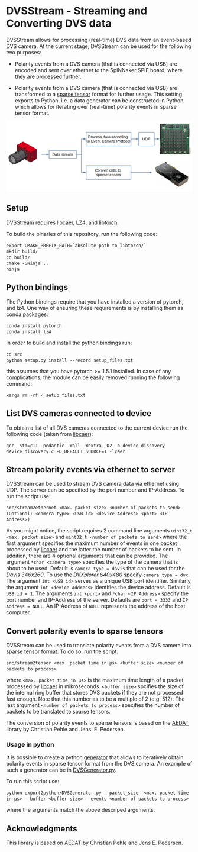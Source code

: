 # DVSStream - Streaming and Converting DVS data

DVSStream allows for processing (real-time) DVS data from an event-based DVS camera. At the current stage, DVSStream can be used for the following two purposes: 

- Polarity events from a DVS camera (that is connected via USB) are encoded and sent over ethernet to the SpiNNaker SPIF board, where they are [processed further](https://github.com/SpiNNakerManchester/spif). 

- Polarity events from a DVS camera (that is connected via USB) are transformed to a [sparse tensor](https://pytorch.org/docs/stable/sparse.html) format for further usage. This setting exports to Python, i.e. a data generator can be constructed in Python which allows for iterating over (real-time) polarity events in sparse tensor format. 

![Peripheral input device](imgs/schematical_overview.png)

## Setup

DVSStream requires [libcaer](https://github.com/inivation/libcaer), [LZ4](https://lz4.github.io/lz4/), and [libtorch](https://pytorch.org/cppdocs/installing.html).

To build the binaries of this repository, run the following code:
```
export CMAKE_PREFIX_PATH=`absolute path to libtorch/`
mkdir build/
cd build/
cmake -GNinja ..
ninja
```

## Python bindings

The Python bindings require that you have installed a version of pytorch, and lz4. One
way of ensuring these requirements is by installing them as conda packages:
```shell
conda install pytorch
conda install lz4
```

In order to build and install the python bindings run:
```
cd src
python setup.py install --record setup_files.txt
```
this assumes that you have pytorch >= 1.5.1 installed. In case of any complications, the module can be easily removed running the following command:
```
xargs rm -rf < setup_files.txt
```

## List DVS cameras connected to device
To obtain a list of all DVS cameras connected to the current device run the following code (taken from [libcaer](https://github.com/inivation/libcaer)):
```
gcc -std=c11 -pedantic -Wall -Wextra -O2 -o device_discovery device_discovery.c -D_DEFAULT_SOURCE=1 -lcaer
```

## Stream polarity events via ethernet to server
DVSStream can be used to stream DVS camera data via ethernet using UDP. The server can be specified by the port number and IP-Address. To run the script use:

```
src/stream2ethernet <max. packet size> <number of packets to send> (Optional: <camera type> <USB id> <device Address> <port> <IP Address>)
```

As you might notice, the script requires 2 command line arguments `uint32_t <max. packet size>` and `uint32_t <number of packets to send>` where the first argument specifies the maximum number of events in one packet processed by [libcaer](https://github.com/inivation/libcaer) and the latter the number of packets to be sent. In addition, there are 4 optional arguments that can be provided. The argument `*char <camera type>` specifies the type of the camera that is about to be used. Default is `camera type = davis` that can be used for the *Davis 346x260*. To use the *DVXplorer 640x480* specify `camera type = dvx`. The argument  `int <USB id>` serves as a unique USB port identifier. Similarly, the argument `int <device Address>` identifies the device address. Default is `USB id = 1`. The arguments `int <port>` and `*char <IP Address>` specify the port number and IP-Address of the server. Defaults are `port = 3333` and `IP Address = NULL`. An IP-Address of `NULL` represents the address of the host computer.

## Convert polarity events to sparse tensors
DVSStream can be used to translate polarity events from a DVS camera into sparse tensor format. To do so, run the script:

```
src/stream2tensor <max. packet time in μs> <buffer size> <number of packets to process>
```

where `<max. packet time in μs>` is the maximum time length of a packet processed by [libcaer](https://github.com/inivation/libcaer) in mikroseconds. `<buffer size>` spcifies the size of the internal ring buffer that stores DVS packets if they are not processed fast enough. Note that this number as to be a multiple of 2 (e.g. 512). The last argument `<number of packets to process>` specifies the number of packets to be translated to sparse tensors.

The conversion of polarity events to sparse tensors is based on the [AEDAT](https://github.com/norse/aedat) library by Christian Pehle and Jens. E. Pedersen. 

### Usage in python
It is possible to create a python [generator](https://wiki.python.org/moin/Generators) that allows to iteratively obtain polarity events in sparse tensor format from the DVS camera. An example of such a generator can be in [DVSGenerator.py](export2python/DVSGenerator.py). 

To run this script use:
```
python export2python/DVSGenerator.py --packet_size  <max. packet time in μs> --buffer <buffer size> --events <number of packets to process>
```

where the arguments match the above descriped arguments. 

## Acknowledgments

This library is based on [AEDAT](https://github.com/norse/aedat) by Christian Pehle and Jens E. Pedersen.
